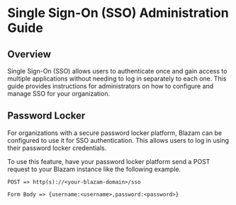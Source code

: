 # Single Sign-On (SSO) Administration Guide

## Overview
Single Sign-On (SSO) allows users to authenticate once and gain access to multiple applications without needing to log in separately to each one. This guide provides instructions for administrators on how to configure and manage SSO for your organization.

## Password Locker
For organizations with a secure password locker platform, Blazam can be configured to use it for SSO authentication. 
This allows users to log in using their password locker credentials.

To use this feature, have your password locker platform send a POST request to your Blazam instance like the following example.

```POST => http(s)://<your-blazam-domain>/sso```

```Form Body => {username:<username>,password:<password>}```